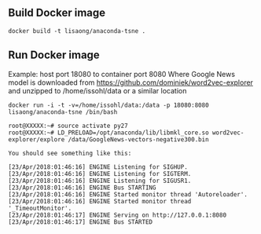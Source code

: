 ## Build Docker image

```
docker build -t lisaong/anaconda-tsne .
```

## Run Docker image
Example: host port 18080 to container port 8080
Where Google News model is downloaded from https://github.com/dominiek/word2vec-explorer
and unzipped to /home/issohl/data or a similar location

```
docker run -i -t -v=/home/issohl/data:/data -p 18080:8080 lisaong/anaconda-tsne /bin/bash

root@XXXXX:~# source activate py27
root@XXXXX:~# LD_PRELOAD=/opt/anaconda/lib/libmkl_core.so word2vec-explorer/explore /data/GoogleNews-vectors-negative300.bin

You should see something like this:

[23/Apr/2018:01:46:16] ENGINE Listening for SIGHUP.
[23/Apr/2018:01:46:16] ENGINE Listening for SIGTERM.
[23/Apr/2018:01:46:16] ENGINE Listening for SIGUSR1.
[23/Apr/2018:01:46:16] ENGINE Bus STARTING
[23/Apr/2018:01:46:16] ENGINE Started monitor thread 'Autoreloader'.
[23/Apr/2018:01:46:16] ENGINE Started monitor thread '_TimeoutMonitor'.
[23/Apr/2018:01:46:17] ENGINE Serving on http://127.0.0.1:8080
[23/Apr/2018:01:46:17] ENGINE Bus STARTED

```

